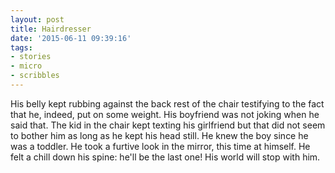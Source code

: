 ```yaml
---
layout: post
title: Hairdresser
date: '2015-06-11 09:39:16'
tags:
- stories
- micro
- scribbles
---
```


His belly kept rubbing against the back rest of the chair testifying to the fact that he, indeed, put on some weight. His boyfriend was not joking when he said that. The kid in the chair kept texting his girlfriend but that did not seem to bother him as long as he kept his head still. 
He knew the boy since he was a toddler. 
He took a furtive look in the mirror, this time at himself. He felt a chill down his spine: he'll be the last one! His world will stop with him. 
